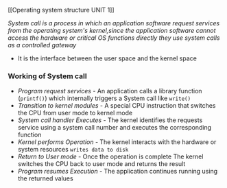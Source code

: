 [[Operating system structure UNIT 1]]

*System call is a process in which an application software request services from the operating system's kernel,since the application software cannot access the hardware or critical OS functions directly they use system calls as a controlled gateway*

- It is the interface between the user space and the kernel space 

### Working of System call

* *Program request services* - An application calls a library function  (`printf()`) which internally triggers a System call like `write()`
* *Transition to kernel modules* - A special CPU instruction that switches the CPU from user mode to kernel mode
*  *System call handler Executes* - The kernel identifies the requests service using a system call number and executes the corresponding function
* *Kernel performs Operation* - The kernel interacts with the hardware or system resources `writes data to disk`
* *Return to User mode* - Once the operation is complete The kernel switches the CPU back to user mode and returns the result 
* *Program resumes Execution* - The application  continues running using the returned values